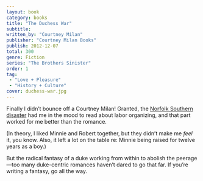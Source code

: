 ```yaml
---
layout: book
category: books
title: "The Duchess War"
subtitle: 
written_by: "Courtney Milan"
publisher: "Courtney Milan Books"
publish: 2012-12-07
total: 300
genre: Fiction
series: "The Brothers Sinister"
order: 1
tag: 
 - "Love + Pleasure"
 - "History + Culture"
cover: duchess-war.jpg
---
```


Finally I didn’t bounce off a Courtney Milan! Granted, the [Norfolk Southern disaster](https://perfectunion.us/ohio-railroad-disaster-explained/) had me in the mood to read about labor organizing, and that part worked for me better than the romance. 

(In theory, I liked Minnie and Robert together, but they didn’t make me *feel* it, you know. Also, it left a lot on the table re: Minnie being raised for twelve years as a boy.)

But the radical fantasy of a duke working from within to abolish the peerage—too many duke-centric romances haven’t dared to go that far. If you’re writing a fantasy, go all the way.